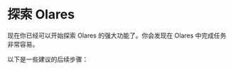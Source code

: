 # 探索 Olares

现在你已经可以开始探索 Olares 的强大功能了。你会发现在 Olares 中完成任务非常容易。

以下是一些建议的后续步骤：

<div class="launch-card-container">
  <LaunchCard
    title="探索使用场景"
    description="了解如何在日常生活中充分利用 Olares。"
    :links="[
    { text: 'Stable Diffusion', 
    href: '../use-cases/stable-diffusion' }, 
    { text: '在 Krita 中使用 ComfyUI', 
    href: '../use-cases/comfyui-for-krita' }, 
    { text: '使用 WebUI', 
    href: '../use-cases/openwebui' }, 
    { text: 'Perplexica', 
    href: '../use-cases/perplexica' },
    { text: 'Dify',
    href: '../use-cases/dify' }]"
    buttonText="了解更多"
    buttonLink="../use-cases/"
  />
    <LaunchCard
    title="体验 Olares 应用"
    description="熟悉 Olares 上的系统应用。"
    :links="[
    { text: '个人资料', 
    href: '../tasks/profile' }, 
    { text: '市场', 
    href: '../tasks/install-uninstall-update' }, 
    { text: '文件', 
    href: '../tasks/files' }, 
    { text: '保险库', 
    href: '../tasks/vault' },
    { text: 'Wise',
    href: '../tasks/wise' }]"
    buttonText="了解更多"
    buttonLink="../tasks/"
  />
    <LaunchCard
    title="深入了解 Olares"
    description="加深对 Olares 的理解。"
    :links="[
    { text: 'Olares 核心组件', 
    href: '../concepts/architecture' }, 
    { text: 'Olares ID', 
    href: '../concepts/olares-id' }, 
    { text: '账号', 
    href: '../concepts/account' }, 
    { text: '应用', 
    href: '../concepts/application' },]"
    buttonText="了解更多"
    buttonLink="../concepts/"
  />

</div>